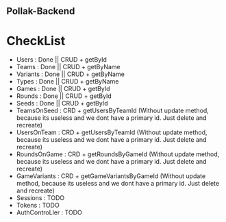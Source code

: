 ## Pollak-Backend

# CheckList
- Users : Done || CRUD + getById
- Teams : Done || CRUD + getByName
- Variants : Done || CRUD + getByName
- Types : Done || CRUD + getByName
- Games : Done || CRUD + getById
- Rounds : Done || CRUD + getById
- Seeds : Done || CRUD + getById
- TeamsOnSeed : CRD + getUsersByTeamId (Without update method, because its useless and we dont have a primary id. Just delete and recreate)
- UsersOnTeam : CRD + getUsersByTeamId (Without update method, because its useless and we dont have a primary id. Just delete and recreate) 
- RoundsOnGame : CRD + getRoundsByGameId (Without update method, because its useless and we dont have a primary id. Just delete and recreate) 
- GameVariants : CRD + getGameVariantsByGameId (Without update method, because its useless and we dont have a primary id. Just delete and recreate)  
- Sessions : TODO
- Tokens : TODO
- AuthControLler : TODO
